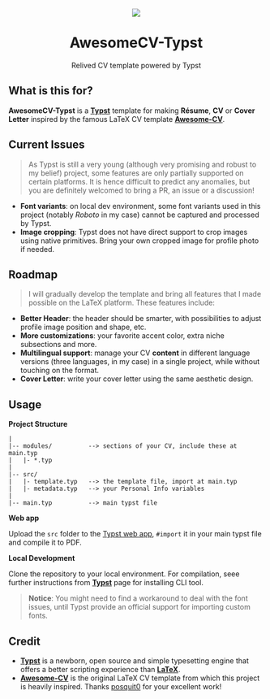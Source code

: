 <h1 align="center">
  <img src='https://user-images.githubusercontent.com/77310871/235266297-01351ef2-8388-476f-b554-76a749240603.png'>
  <br><br>
  AwesomeCV-Typst
</h1>

<p align="center">
  Relived CV template powered by Typst
</p>

## What is this for?

**AwesomeCV-Typst** is a [**Typst**](https://github.com/typst/typst) template for making **Résume**, **CV** or **Cover Letter** inspired by the famous LaTeX CV template [**Awesome-CV**](https://github.com/posquit0/Awesome-CV). 

## Current Issues

> As Typst is still a very young (although very promising and robust to my belief) project, some features are only partially supported on certain platforms. It is hence difficult to predict any anomalies, but you are definitely welcomed to bring a PR, an issue or a discussion!

- **Font variants**: on local dev environment, some font variants used in this project (notably *Roboto* in my case) cannot be captured and processed by Typst.
- **Image cropping**: Typst does not have direct support to crop images using native primitives. Bring your own cropped image for profile photo if needed.

## Roadmap

> I will gradually develop the template and bring all features that I made possible on the LaTeX platform. These features include:

- **Better Header**: the header should be smarter, with possibilities to adjust profile image position and shape, etc.
- **More customizations**: your favorite accent color, extra niche subsections and more.
- **Multilingual support**: manage your CV **content** in different language versions (three languages, in my case) in a single project, while without touching on the format. 
- **Cover Letter**: write your cover letter using the same aesthetic design.

## Usage

**Project Structure**

```
|
|-- modules/          --> sections of your CV, include these at main.typ
|   |- *.typ
|
|-- src/
|   |- template.typ   --> the template file, import at main.typ
|   |- metadata.typ   --> your Personal Info variables
|
|-- main.typ          --> main typst file
```

**Web app**

Upload the `src` folder to the [Typst web app](https://typst.app/), `#import` it in your main typst file and compile it to PDF.

**Local Development**

Clone the repository to your local environment. For compilation, seee further instructions from [**Typst**](https://github.com/typst/typst) page for installing CLI tool. 

> **Notice**: You might need to find a workaround to deal with the font issues, until Typst provide an official support for importing custom fonts.


## Credit

- [**Typst**](https://github.com/typst/typst) is a newborn, open source and simple typesetting engine that offers a better scripting experience than [**LaTeX**](https://www.latex-project.org/).
- [**Awesome-CV**](https://github.com/posquit0/Awesome-CV) is the original LaTeX CV template from which this project is heavily inspired. Thanks [posquit0](https://github.com/posquit0) for your excellent work!